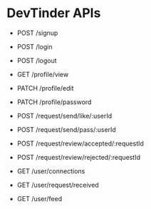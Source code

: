 # DevTinder APIs


                    
- POST /signup
- POST /login
- POST /logout

- GET /profile/view
- PATCH /profile/edit
- PATCH /profile/password


- POST /request/send/like/:userId
- POST /request/send/pass/:userId

- POST /request/review/accepted/:requestId
- POST /request/review/rejected/:requestId


- GET /user/connections
- GET /user/request/received
- GET /user/feed
